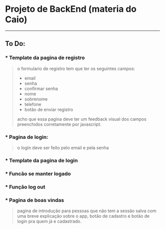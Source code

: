 # Projeto de BackEnd (materia do Caio)
---
  ## To Do:

### * Template da pagina de registro 

> o formulario de registro tem que ter os seguintes campos:
>
> * email
> * senha
> * confirmar senha
> * nome
> * sobrenome
> * telefone
> * botão de enviar registro
>
> acho que essa pagina deve ter um feedback visual dos campos preenchidos corretamente por javascript.

### * Pagina de login:
> o login deve ser feito pelo email e pela senha

### * Template da pagina de login
### * Funcão se manter logado
### * Função log out
### * Pagina de boas vindas
> pagina de introdução para pessoas que não tem a sessão salva com uma breve explicação sobre o app, botão de cadastro e botão de login pra quem já e cadastrado.

